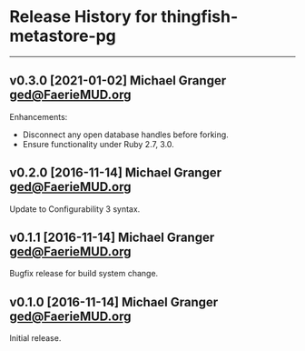 # Release History for thingfish-metastore-pg

---


## v0.3.0 [2021-01-02] Michael Granger <ged@FaerieMUD.org>

Enhancements:

- Disconnect any open database handles before forking.
- Ensure functionality under Ruby 2.7, 3.0.


## v0.2.0 [2016-11-14] Michael Granger <ged@FaerieMUD.org>

Update to Configurability 3 syntax.


## v0.1.1 [2016-11-14] Michael Granger <ged@FaerieMUD.org>

Bugfix release for build system change.


## v0.1.0 [2016-11-14] Michael Granger <ged@FaerieMUD.org>

Initial release.

